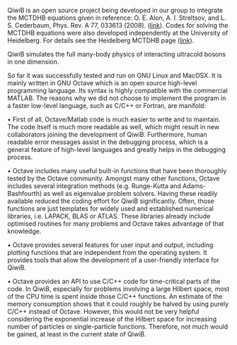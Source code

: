QiwiB is an open source project being developed in our group to integrate the MCTDHB equations given in reference: O. E. Alon, A. I. Streltsov, and L. S. Cederbaum, Phys. Rev. A 77, 033613 (2008). ([link](http://link.aps.org/doi/10.1103/PhysRevA.77.033613)).  Codes for solving the MCTDHB equations were also developed independently at the University of Heidelberg. For details see the Heidelberg MCTDHB page ([link](http://www.pci.uni-heidelberg.de/tc/usr/mctdhb/)).

QiwiB simulates the full many-body physics of interacting ultracold bosons in one dimension.

So far it was successfully tested and run on GNU Linux and MacOSX. It is mainly written in GNU Octave which is an open source high-level programming language. Its syntax is highly compatible with the commercial MATLAB. The reasons why we did not choose to implement the program in a faster low-level language, such as C/C++ or Fortran, are manifold:

• First of all, Octave/Matlab code is much easier to write and to maintain. The code itself is much more readable as well, which might result in new collaborators joining the development of QiwiB. Furthermore, human readable error messages assist in the debugging process, which is a general feature of high-level languages and greatly helps in the debugging process.

• Octave includes many useful built-in functions that have been thoroughly tested by the Octave community. Amongst many other functions, Octave includes several integration methods (e.g. Runge-Kutta and Adams-Bashfourth) as well as eigenvalue problem solvers. Having these readily available reduced the coding effort for QiwiB significantly. Often, those functions are just templates for widely used and established numerical libraries, i.e. LAPACK, BLAS or ATLAS. These libraries already include optimised routines for many problems and Octave takes advantage of that knowledge.

• Octave provides several features for user input and output, including plotting functions that are independent from the operating system. It provides tools that allow the development of a user-friendly interface for QiwiB.

• Octave provides an API to use C/C++ code for time-critical parts of the code. In QiwiB, especially for problems involving a large Hilbert space, most of the CPU time is spent inside those C/C++ functions. An estimate of the memory consumption shows that it could roughly be halved by using purely C/C++ instead of Octave. However, this would not be very helpful considering the exponential increase of the Hilbert space for increasing number of particles or single-particle functions. Therefore, not much would be gained, at least in the current state of QiwiB.